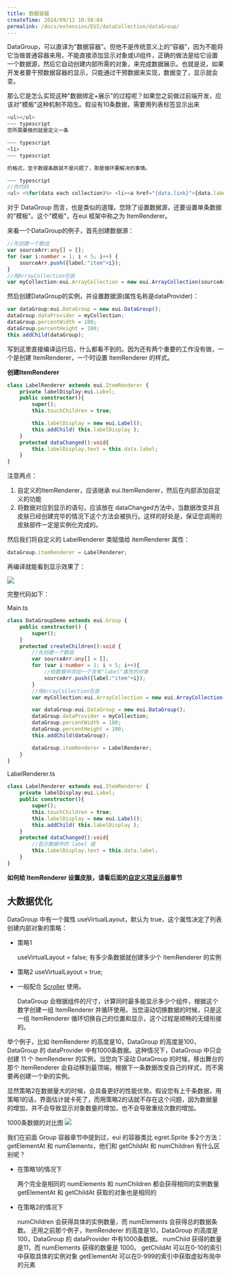 ```yaml
---
title: 数据容器
createTime: 2024/09/11 10:50:04
permalink: /docs/extension/EUI/dataCollection/dataGroup/
---
```

DataGroup，可以直译为"数据容器"。但他不是传统意义上的“容器”，因为不能将它当做普通容器来用，不能直接添加显示对象或UI组件，正确的做法是给它设置一个数据源，然后它自动创建内部所需的对象，来完成数据展示。也就是说，如果开发者要干预数据容器的显示，只能通过干预数据来实现，数据变了，显示就会变。

那么它是怎么实现这种"数据绑定+展示"的过程呢？如果您之前做过前端开发，应该对"模板"这种机制不陌生。假设有10条数据，需要用列表标签显示出来

~~~ typescript
<ul></ul>
~~~ typescript
您所需要做的就是定义一条

~~~ typescript
<li>
~~~ typescript

的格式，至于数据条数就不是问题了，那是循环要解决的事情。

~~~ typescript
//伪代码
<ul> <%for(data each collection)%> <li><a href="{data.link}">{data.label}</a></li> <%end for%> </ul>
~~~ 

对于 DataGroup 而言，也是类似的道理。您除了设置数据源，还要设置单条数据的"模板"。这个"模板"，在eui 框架中称之为 ItemRenderer。

来看一个DataGroup的例子，首先创建数据源：

~~~ typescript
//先创建一个数组
var sourceArr:any[] = [];
for (var i:number = 1; i < 5; i++) {
    sourceArr.push({label:"item"+i});
}
//用ArrayCollection包装
var myCollection:eui.ArrayCollection = new eui.ArrayCollection(sourceArr);
~~~ 

然后创建DataGroup的实例，并设置数据源(属性名称是dataProvider)：

~~~ typescript
var dataGroup:eui.DataGroup = new eui.DataGroup();
dataGroup.dataProvider = myCollection;
dataGroup.percentWidth = 100;
dataGroup.percentHeight = 100;
this.addChild(dataGroup);
~~~ 

写到这里直接编译运行后，什么都看不到的。因为还有两个重要的工作没有做，一个是创建 ItemRenderer，一个时设置 ItemRenderer 的样式。

**创建ItemRenderer**

~~~ typescript
class LabelRenderer extends eui.ItemRenderer {
	private labelDisplay:eui.Label;
    public constructor(){
        super();
        this.touchChildren = true;

        this.labelDisplay = new eui.Label();
        this.addChild( this.labelDisplay );
    }
    protected dataChanged():void{
        this.labelDisplay.text = this.data.label;
    }
}
~~~ 

注意两点：

1. 自定义的ItemRenderer，应该继承 eui.ItemRenderer，然后在内部添加自定义的功能
2. 将数据对应到显示的语句，应该放在 dataChanged方法中，当数据改变并且皮肤已经创建完毕的情况下这个方法会被执行。这样的好处是，保证您调用的皮肤部件一定是实例化完成的。

然后我们将自定义的 LabelRenderer 类赋值给 itemRenderer 属性：

~~~ typescript
dataGroup.itemRenderer = LabelRenderer;
~~~ 
再编译就能看到显示效果了：

![](5604ef2d2f09d.png)

完整代码如下：

Main.ts

~~~ typescript 
class DataGroupDemo extends eui.Group {
    public constructor() {
        super();
    }
    protected createChildren():void {
        //先创建一个数组
        var sourceArr:any[] = [];
        for (var i:number = 1; i < 5; i++){
        	//给数据中添加一个含有"label"属性的对象
            sourceArr.push({label:"item"+i});
        }
        //用ArrayCollection包装
        var myCollection:eui.ArrayCollection = new eui.ArrayCollection(sourceArr);

        var dataGroup:eui.DataGroup = new eui.DataGroup();
        dataGroup.dataProvider = myCollection;
        dataGroup.percentWidth = 100;
        dataGroup.percentHeight = 100;
        this.addChild(dataGroup);

        dataGroup.itemRenderer = LabelRenderer;
    }
}
~~~ 

LabelRenderer.ts

~~~ typescript 
class LabelRenderer extends eui.ItemRenderer {
	private labelDisplay:eui.Label;
    public constructor(){
        super();
        this.touchChildren = true;
        this.labelDisplay = new eui.Label();
        this.addChild( this.labelDisplay );
    }
    protected dataChanged():void{
    	//显示数据中的 label 值
        this.labelDisplay.text = this.data.label;
    }
}
~~~ 
**如何给 ItemRenderer 设置皮肤，请看后面的[自定义项呈示器](../../dataCollection/itemRenderer/README.md)章节**

## 大数据优化
DataGroup 中有一个属性 useVirtualLayout，默认为 true，这个属性决定了列表创建内部对象的策略：

* 策略1

	useVirtualLayout = false;
有多少条数据就创建多少个 ItemRenderer 的实例

* 策略2
	useVirtualLayout = true;

* 一般配合 [Scroller](../../container/scroller/README.md) 使用。

	DataGroup 会根据组件的尺寸，计算同时最多能显示多少个组件，根据这个数字创建一组 ItemRenderer 并循环使用。当您滚动切换数据的时候，只是这一组 ItemRenderer 循环切换自己的位置和显示，这个过程是顺畅的无缝衔接的。

举个例子，比如 ItemRenderer 的高度是10，DataGroup 的高度是100，DataGroup 的 dataProvider 中有1000条数据。这种情况下，DataGroup 中只会创建 11 个 ItemRenderer 的实例，当您向下滚动 DataGroup 的时候，移出舞台的那个 ItemRenderer 会自动移到最顶端，根据下一条数据改变自己的样式，而不需要再创建一个新的实例。

显然策略2在数据量大的时候，会具备更好的性能优势。假设您有上千条数据，用策略1的话，界面估计就卡死了，而用策略2的话就不存在这个问题，因为数据量的增加，并不会导致显示对象数量的增加，也不会导致重绘次数的增加。

1000条数据的对比图
![](5604efc3d76e3.jpg)

我们在前面 Group 容器章节中提到过，eui 的容器类比 egret.Sprite 多2个方法： getElementAt  和 numElements，他们和 getChildAt 和 numChildren 有什么区别呢？

* 在策略1的情况下

	两个完全是相同的
numElements 和 numChildren 都会获得相同的实例数量
getElementAt 和 getChildAt 获取的对象也是相同的

* 在策略2的情况下

	numChildren 会获得具体的实例数量，而 numElements 会获得总的数据条数。
还用之前那个例子，ItemRenderer 的高度是10，DataGroup 的高度是100，DataGroup 的 dataProvider 中有1000条数据。
numChild 获得的数量是11，而 numElements 获得的数量是 1000。
getChildAt 可以在0-10的索引中获取具体的实例对象
getElementAt 可以在0-999的索引中获取虚拟布局中的元素
